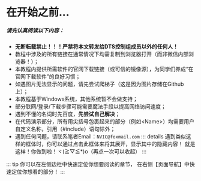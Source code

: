 # 在开始之前...

##### 请先认真阅读以下内容：

- **无断転载禁止！！！严禁将本文转发给DTS控制组成员以外的任何人！**
- 教程中涉及的所有链接在通常情况下均需复制到浏览器打开（而非微信内部浏览器！）；
- 本教程内提供所需软件的官网下载链接（或可信的镜像源），为同学们养成“在官网下载软件”的良好习惯；
- 如遇图片无法显示的问题，请先尝试爬梯子（这是因为图片存储在Github上）；
- 本教程基于Windows系统，其他系统暂不会做支持；
- 部分联网/登录/下载步骤可能需要魔法手段以提高网络访问速度；
- 遇到不懂的名词时先百度，**先尝试自己解决**；
- 在代码演示部分，所有用尖括号包裹起来的部分（例如\<Name>）均需要用户自定义名称，引用（#include）语句除外；
- 遇到任何问题，请联系笔者Email：`NVIC@foxmail.com`
::: details 遇到类似这样的框体时，你可以通过点击此框体来将其展开，显示其中的隐藏内容！
就是这样！你做到啦！ヾ(≧▽≦*)o（再点一次可以收起）
:::

::: tip
你可以在左侧边栏中快速定位你想要阅读的章节， 在右侧【页面导航】中快速定位你想看的部分！
:::